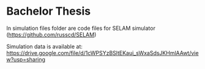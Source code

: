 # Bachelor Thesis


In simulation files folder are code files for SELAM simulator (https://github.com/russcd/SELAM)

Simulation data is available at: https://drive.google.com/file/d/1cWPSYzBSltEKaui_sWxaSdsJKHmlAAwt/view?usp=sharing

